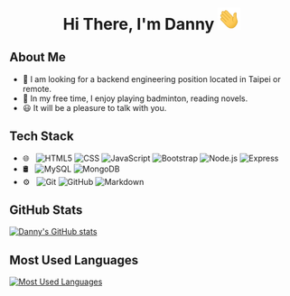 <h1  align="Center"> Hi There, I'm Danny <img  src="https://raw.githubusercontent.com/ABSphreak/ABSphreak/master/gifs/Hi.gif"  width="40px"  />  </h1>

## About Me
- 🌱 I am looking for a backend engineering position located in Taipei or remote.
- 📖 In my free time, I enjoy playing badminton, reading novels.
- 😃 It will be a pleasure to talk with you.

## Tech Stack
- 🌐 &nbsp;
  ![HTML5](https://img.shields.io/badge/-HTML5-333333?style=flat&logo=HTML5)
  ![CSS](https://img.shields.io/badge/-CSS-333333?style=flat&logo=CSS3&logoColor=1572B6)
  ![JavaScript](https://img.shields.io/badge/-JavaScript-333333?style=flat&logo=javascript)
  ![Bootstrap](https://img.shields.io/badge/-Bootstrap-333333?style=flat&logo=bootstrap&logoColor=563D7C)
  ![Node.js](https://img.shields.io/badge/-Node.js-333333?style=flat&logo=node.js)
  ![Express](https://img.shields.io/badge/-Express-000?&logo=Express)
- 🛢 &nbsp;
  ![MySQL](https://img.shields.io/badge/-MySQL-333333?style=flat&logo=mysql)
  ![MongoDB](https://img.shields.io/badge/-MongoDB-333333?style=flat&logo=mongodb)
- ⚙️ &nbsp;
  ![Git](https://img.shields.io/badge/-Git-333333?style=flat&logo=git)
  ![GitHub](https://img.shields.io/badge/-GitHub-333333?style=flat&logo=github)
  ![Markdown](https://img.shields.io/badge/-Markdown-333333?style=flat&logo=markdown)

## GitHub Stats
 [![Danny's GitHub stats](https://github-readme-stats.vercel.app/api?username=DannyHucc&hide=stars,prs&show_icons=true&theme=algolia)](https://github.com/DannyHucc)

## Most Used Languages
 [![Most Used Languages](https://github-readme-stats.vercel.app/api/top-langs/?username=DannyHucc&layout=pie)](https://github.com/DannyHucc)
